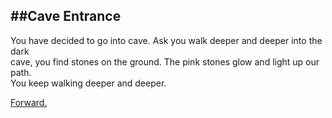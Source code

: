 ##Cave Entrance
---
You have decided to go into cave. Ask you walk deeper and deeper into the dark   
cave, you find stones on the ground. The pink stones glow and light up our path.   
You keep walking deeper and deeper. 

[Forward.](rock_candy.md)